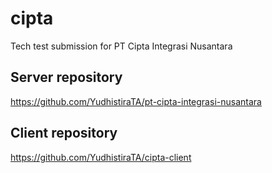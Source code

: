 # cipta
Tech test submission for PT Cipta Integrasi Nusantara

## Server repository
https://github.com/YudhistiraTA/pt-cipta-integrasi-nusantara

## Client repository
https://github.com/YudhistiraTA/cipta-client